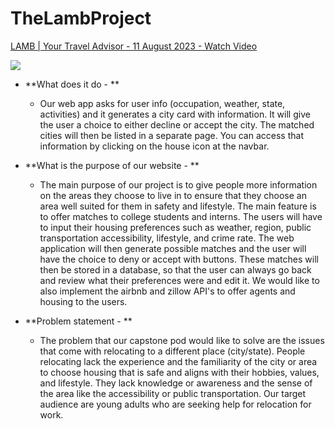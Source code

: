 # TheLambProject


<div>
    <a href="https://www.loom.com/share/4334e040b2934fd8bda5ce78861a5b78">
      <p>LAMB | Your Travel Advisor - 11 August 2023 - Watch Video</p>
    </a>
    <a href="https://www.loom.com/share/4334e040b2934fd8bda5ce78861a5b78">
      <img style="max-width:300px;" src="https://cdn.loom.com/sessions/thumbnails/938dda2704454c6b95978ac003e2df5b-with-play.gif">
    </a>
  </div>


* **What does it do - **

  * Our web app asks for user info (occupation, weather, state, activities) and it generates a city card with information. It will give the user a choice to either decline or accept the city. The matched cities will then be listed in a separate page. You can access that information by clicking on the house icon at the navbar.
* **What is the purpose of our website - **

  * The main purpose of our project is to give people more information on the areas they choose to live in to ensure that they choose an area well suited for them in safety and lifestyle. The main feature is to offer matches to college students and interns. The users will have to input their housing preferences such as weather, region, public transportation accessibility, lifestyle, and crime rate. The web application will then generate possible matches and the user will have the choice to deny or accept with buttons. These matches will then be stored in a database, so that the user can always go back and review what their preferences were and edit it. We would like to also implement the airbnb and zillow API's to offer agents and housing to the users.
* **Problem statement - **

  * The problem that our capstone pod would like to solve are the issues that come with relocating to a different place (city/state). People relocating lack the experience and the familiarity of the city or area to choose housing that is safe and aligns with their hobbies, values, and lifestyle. They lack knowledge or awareness and the sense of the area like the accessibility or public transportation. Our target audience are young adults who are seeking help for relocation for work.
